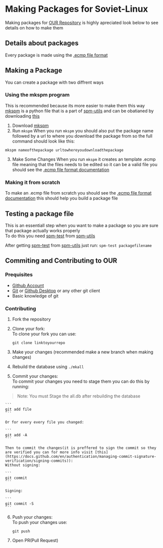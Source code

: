 # Making Packages for Soviet-Linux

Making packages for [OUR Repository](https://github.com/Soviet-Linux/OUR) is highly apreciated look below to see details on how to make them

## Details about packages

Every package is made using the [.ecmp file format](ecmp.md)

## Making a Package

You can create a package with two diffrent ways

### Using the mkspm program

This is recommended because its more easier to make them this way  \
[mkspm](https://github.com/Soviet-Linux/spm-utils/blob/main/mkspm) is a python file that is a part of [spm-utils](https://github.com/Soviet-Linux/spm-utils/) and can be obatianed by downloading [this](https://raw.githubusercontent.com/Soviet-Linux/spm-utils/main/mkspm)

1. Download [mkspm](https://github.com/Soviet-Linux/spm-utils/blob/main/mkspm)
2. Run ```mkspm```
When you run ```mkspm``` you should also put the package name followed by a url to where you download the package from so the full command should look like this:

``mkspm nameofthepackage urltowhereyoudownloadthepackage``

3. Make Some Changes
When you run ```mkspm``` it creates an template .ecmp file meaning that the files needs to be edited so it can be a valid file you should see the [.ecmp file format documentation](ecmp.md)

### Making it from scratch 

To make an .ecmp file from scratch you should see the [.ecmp file format documentation](ecmp.md)
this should help you build a package file

## Testing a package file

This is an essentiall step when you want to make a package so you are sure that package actually works properly  \
To do this you need [spm-test](https://github.com/Soviet-Linux/spm-utils/blob/main/spm-test) from [spm-utils](https://github.com/Soviet-Linux/spm-utils/)

After getting [spm-test](https://github.com/Soviet-Linux/spm-utils/blob/main/spm-test) from [spm-utils](https://github.com/Soviet-Linux/spm-utils/) just run: ``spm-test packagefilename``

## Commiting and Contributing to OUR

### Prequisites

- [Github Account](https://github.com/)
- [Git](https://git-scm.com/) or [Github Desktop](https://desktop.github.com/) or any other git client
- Basic knowledge of git

### Contributing

1. Fork the repository
2. Clone your fork:  \
    To clone your fork you can use:

    ```
    git clone linktoyourrepo
    ```

3. Make your changes (recommended make a new branch when making changes)
4. Rebuild the database using ```./mkall```
5. Commit your changes:  \
    To commit your changes you need to stage them you can do this by running:
> Note: You must Stage the all.db after rebuilding the database

    ```
    git add file
    ```

    Or for every every file you changed:

    ```
    git add -A
    ```

    Then to commit the changes(it is preffered to sign the commit so they are verified you can for more info visit [this](https://docs.github.com/en/authentication/managing-commit-signature-verification/signing-commits)):
    Without signing:

    ```
    git commit 
    ```

    Signing:

    ```
    git commit -S
    ```

6. Push your changes:  \
    To push your changes use:

    ```
    git push
    ```

7. Open PR(Pull Request)
